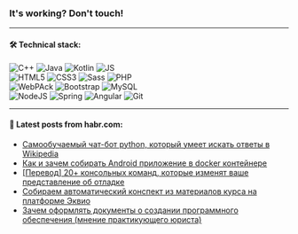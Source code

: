 ### It's working? Don't touch!

---

#### 🛠️ Technical stack:

![C++](https://img.shields.io/badge/C++-informational?logo=c%2B%2B&style=flat&logoColor=white&color=9C033A)
![Java](https://img.shields.io/badge/Java-informational?logo=java&style=flat&logoColor=white&color=007396)
![Kotlin](https://img.shields.io/badge/Kotlin-informational?logo=Kotlin&style=flat&logoColor=white&color=0095D5)
![JS](https://img.shields.io/badge/JS-informational?logo=javaScript&style=flat&logoColor=black&color=F7Df1E) <br>
![HTML5](https://img.shields.io/badge/HTML5-informational?logo=html5&style=flat&logoColor=white&color=E34F26)
![CSS3](https://img.shields.io/badge/CSS3-informational?logo=css3&style=flat&logoColor=white&color=157286)
![Sass](https://img.shields.io/badge/Saas-informational?logo=sass&style=flat&logoColor=white&color=hotpink)
![PHP](https://img.shields.io/badge/PHP-informational?logo=php&style=flat&logoColor=white&color=777BB4) <br>
![WebPAck](https://img.shields.io/badge/WebPack-informational?logo=webPack&style=flat&logoColor=white&color=FF6F00)
![Bootstrap](https://img.shields.io/badge/Bootstrap-informational?logo=Bootstrap&style=flat&logoColor=white&color=7952B3)
![MySQL](https://img.shields.io/badge/MySQL-informational?logo=MySQL&style=flat&logoColor=white&color=00f) <br>
![NodeJS](https://img.shields.io/badge/NodeJS-informational?logo=node.js&style=flat&logoColor=white&color=43853D)
![Spring](https://img.shields.io/badge/Spring-informational?logo=Spring&style=flat&logoColor=white&color=0A9EDC)
![Angular](https://img.shields.io/badge/Vue-informational?logo=vue.js&style=flat&logoColor=white&color=red)
![Git](https://img.shields.io/badge/Git-informational?logo=git&style=flat&logoColor=white&color=darkorange)

___

#### 💬 Latest posts from habr.com:

<!-- BLOG-POST-LIST:START -->
- [Самообучаемый чат-бот python, который умеет искать ответы в Wikipedia](https://habr.com/ru/post/667008/?utm_source=habrahabr&utm_medium=rss&utm_campaign=667008)
- [Как и зачем собирать Android приложение в docker контейнере](https://habr.com/ru/post/667006/?utm_source=habrahabr&utm_medium=rss&utm_campaign=667006)
- [[Перевод] 20+ консольных команд, которые изменят ваше представление об отладке](https://habr.com/ru/post/666972/?utm_source=habrahabr&utm_medium=rss&utm_campaign=666972)
- [Собираем автоматический конспект из материалов курса на платформе Эквио](https://habr.com/ru/post/664898/?utm_source=habrahabr&utm_medium=rss&utm_campaign=664898)
- [Зачем оформлять документы о создании программного обеспечения &lpar;мнение практикующего юриста&rpar;](https://habr.com/ru/post/666970/?utm_source=habrahabr&utm_medium=rss&utm_campaign=666970)
<!-- BLOG-POST-LIST:END -->
